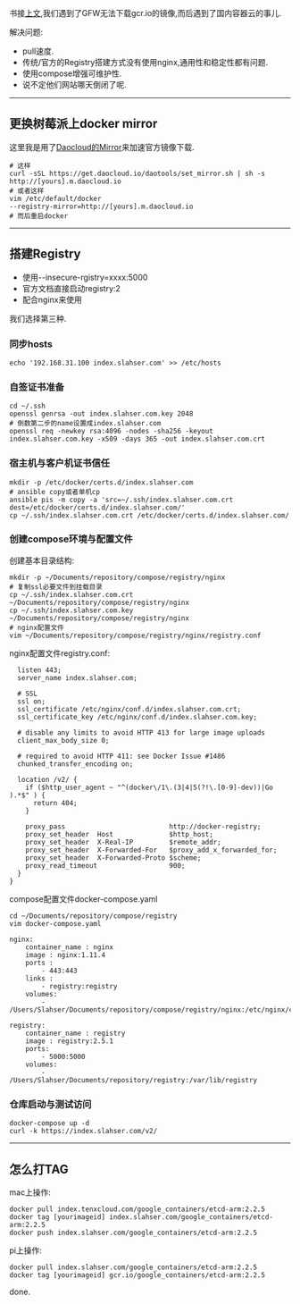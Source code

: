 书接[上文](http://www.slahser.com/2016/09/29/pi-cluster上搭建kubernetes/),我们遇到了GFW无法下载gcr.io的镜像,而后遇到了国内容器云的事儿. 

解决问题: 

- pull速度.
- 传统/官方的Registry搭建方式没有使用nginx,通用性和稳定性都有问题. 
- 使用compose增强可维护性. 
- 说不定他们网站哪天倒闭了呢.

- - - - --- 

## 更换树莓派上docker mirror 

这里我是用了[Daocloud的Mirror](https://dashboard.daocloud.io)来加速官方镜像下载.  

```shell
# 这样
curl -sSL https://get.daocloud.io/daotools/set_mirror.sh | sh -s http://[yours].m.daocloud.io
# 或者这样
vim /etc/default/docker
--registry-mirror=http://[yours].m.daocloud.io
# 而后重启docker
```
- - - - --- 

## 搭建Registry 

- 使用--insecure-rgistry=xxxx:5000
- 官方文档直接启动registry:2
- 配合nginx来使用

我们选择第三种. 

### 同步hosts 

```shell
echo '192.168.31.100 index.slahser.com' >> /etc/hosts
``` 

### 自签证书准备 

```shell
cd ~/.ssh
openssl genrsa -out index.slahser.com.key 2048
# 倒数第二步的name设置成index.slahser.com
openssl req -newkey rsa:4096 -nodes -sha256 -keyout index.slahser.com.key -x509 -days 365 -out index.slahser.com.crt
``` 

### 宿主机与客户机证书信任 

```shell
mkdir -p /etc/docker/certs.d/index.slahser.com
# ansible copy或者单机cp 
ansible pis -m copy -a 'src=~/.ssh/index.slahser.com.crt dest=/etc/docker/certs.d/index.slahser.com/'
cp ~/.ssh/index.slahser.com.crt /etc/docker/certs.d/index.slahser.com/
```

### 创建compose环境与配置文件

创建基本目录结构: 

```shell
mkdir -p ~/Documents/repository/compose/registry/nginx
# 复制ssl必要文件到挂载目录
cp ~/.ssh/index.slahser.com.crt ~/Documents/repository/compose/registry/nginx
cp ~/.ssh/index.slahser.com.key ~/Documents/repository/compose/registry/nginx
# nginx配置文件
vim ~/Documents/repository/compose/registry/nginx/registry.conf
``` 

nginx配置文件registry.conf: 

```
  listen 443;
  server_name index.slahser.com;

  # SSL
  ssl on;
  ssl_certificate /etc/nginx/conf.d/index.slahser.com.crt;
  ssl_certificate_key /etc/nginx/conf.d/index.slahser.com.key;

  # disable any limits to avoid HTTP 413 for large image uploads
  client_max_body_size 0;

  # required to avoid HTTP 411: see Docker Issue #1486
  chunked_transfer_encoding on;

  location /v2/ {
    if ($http_user_agent ~ "^(docker\/1\.(3|4|5(?!\.[0-9]-dev))|Go ).*$" ) {
      return 404;
    }

    proxy_pass                          http://docker-registry;
    proxy_set_header  Host              $http_host; 
    proxy_set_header  X-Real-IP         $remote_addr;
    proxy_set_header  X-Forwarded-For   $proxy_add_x_forwarded_for;
    proxy_set_header  X-Forwarded-Proto $scheme;
    proxy_read_timeout                  900;
  }
}
``` 

compose配置文件docker-compose.yaml

```
cd ~/Documents/repository/compose/registry
vim docker-compose.yaml
``` 

``` 
nginx:
    container_name : nginx
    image : nginx:1.11.4
    ports :
        - 443:443
    links :
        - registry:registry
    volumes:
        - /Users/Slahser/Documents/repository/compose/registry/nginx:/etc/nginx/conf.d

registry:
    container_name : registry
    image : registry:2.5.1
    ports:
        - 5000:5000
    volumes:
        - /Users/Slahser/Documents/repository/registry:/var/lib/registry
``` 

### 仓库启动与测试访问 

```shell
docker-compose up -d
curl -k https://index.slahser.com/v2/
```

- - - - --- 

## 怎么打TAG 

mac上操作: 

```shell
docker pull index.tenxcloud.com/google_containers/etcd-arm:2.2.5
docker tag [yourimageid] index.slahser.com/google_containers/etcd-arm:2.2.5
docker push index.slahser.com/google_containers/etcd-arm:2.2.5
```

pi上操作: 

```shell
docker pull index.slahser.com/google_containers/etcd-arm:2.2.5
docker tag [yourimageid] gcr.io/google_containers/etcd-arm:2.2.5
```

done. 


